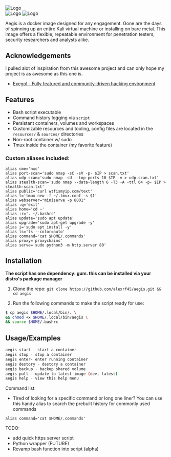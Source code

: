 ![Logo](https://ka-tet.s3.amazonaws.com/logo_long.png)                                                                                                                                           
![Logo](https://img.shields.io/docker/image-size/fonalex45/aegis) ![Logo](https://img.shields.io/docker/pulls/fonalex45/aegis)       

Aegis is a docker image designed for any engagement. Gone are the days of spinning up an entire Kali virtual machine or installing on bare metal. This image offers a flexible, repeatable environment for penetration testers, security researchers and analysts alike.


## Acknowledgements

 I pulled alot of inspiration from this awesome project and can only hope my project is as awesome as this one is.
 
- [Exegol - Fully featured and community-driven hacking environment](https://github.com/ThePorgs/Exegol)

## Features

- Bash script executable
- Command history logging via `script`
- Persistant containers, volumes and workspaces
- Customizable resources and tooling, config files are located in the `resources/` & `sources/` directories
- Non-root container w/ sudo
- Tmux inside the container (my favorite feature)

### Custom aliases included:

```
alias cme='nxc'
alias port-scan='sudo nmap -sC -sV -p- $IP > scan.txt'
alias udp-scan='sudo nmap -sU --top-ports 10 $IP -v > udp.scan.txt'
alias stealth-scan='sudo nmap --data-length 6 -T3 -A -ttl 64 -p- $IP > stealth-scan.txt'
alias public='curl wtfismyip.com/text'
alias t='tmux new -f ~/.tmux.conf -s $1'
alias webserver="miniserve -p 8001"
alias :q='exit'
alias home='cd ~'
alias :r='. ~/.bashrc'
alias update='sudo apt update'
alias upgrade='sudo apt-get upgrade -y'
alias i='sudo apt install -y'
alias ls='ls --color=auto'
alias command='cat $HOME/.commands'
alias proxy='proxychains'
alias serve='sudo python3 -m http.server 80'
```

## Installation


**The script has one dependency: gum. this can be installed via your distro's package manager**


1. Clone the repo:
`git clone https://github.com/alexrf45/aegis.git && cd aegis`

2. Run the following commands to make the script ready for use:

```bash
$ cp aegis $HOME/.local/bin/. \
&& chmod +x $HOME/.local/bin/aegis \
&& source $HOME/.bashrc
```


## Usage/Examples

```bash
aegis start - start a container
aegis stop - stop a container
aegis enter- enter running container
aegis destory - destory a container
aegis backup - backup shared volume
aegis pull - update to latest image (dev, latest)
aegis help - view this help menu

```

Command list:

- Tired of looking for a specific command or long one liner? You can use this handy alias to search the prebuilt history for commonly used commands

```
alias command='cat $HOME/.commands'
```

TODO:
- add quick https server script
- Python wrapper (FUTURE)
- Revamp bash function into script (alpha)
